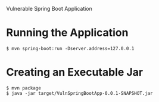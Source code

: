 Vulnerable Spring Boot Application

# Running the Application
```
$ mvn spring-boot:run -Dserver.address=127.0.0.1
```

# Creating an Executable Jar
```
$ mvn package
$ java -jar target/VulnSpringBootApp-0.0.1-SNAPSHOT.jar
```
